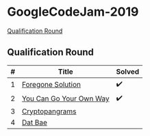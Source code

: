 # GoogleCodeJam-2019

[Qualification Round](https://github.com/kamyu104/GoogleCodeJam-2019#qualification-round)

## Qualification Round
| #   | Title                                                                                                                | Solved             |
| --- | -------------------------------------------------------------------------------------------------------------------- | ------------------ |
| 1   | [Foregone Solution](https://codingcompetitions.withgoogle.com/codejam/round/0000000000051705/0000000000088231)       | :heavy_check_mark: |
| 2   | [You Can Go Your Own Way](https://codingcompetitions.withgoogle.com/codejam/round/0000000000051705/00000000000881da) | :heavy_check_mark: |
| 3   | [Cryptopangrams](https://codingcompetitions.withgoogle.com/codejam/round/0000000000051705/000000000008830b)          |                    |
| 4   | [Dat Bae](https://codingcompetitions.withgoogle.com/codejam/round/0000000000051705/00000000000881de)                 |                    |